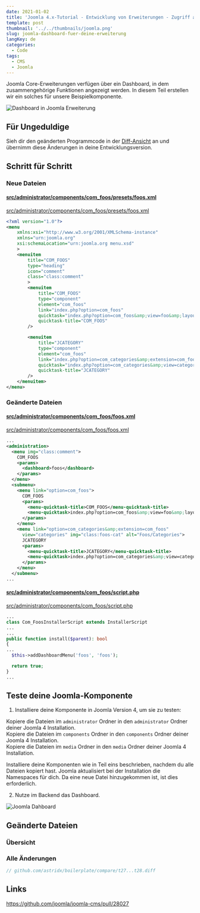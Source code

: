 ```yaml
---
date: 2021-01-02
title: 'Joomla 4.x-Tutorial - Entwicklung von Erweiterungen - Zugriff auf das Dashboard'
template: post
thumbnail: '../../thumbnails/joomla.png'
slug: joomla-dashboard-fuer-deine-erweiterung
langKey: de
categories:
  - Code
tags:
  - CMS
  - Joomla
---
```




Joomla Core-Erweiterungen verfügen über ein Dashboard, in dem zusammengehörige Funktionen angezeigt werden. In diesem Teil erstellen wir ein solches für unsere Beispielkomponente.

![Dashboard in Joomla Erweiterung](/images/j4x33x1.png)

## Für Ungeduldige

Sieh dir den geänderten Programmcode in der [Diff-Ansicht](https://github.com/astridx/boilerplate/compare/t27...t28) an und übernimm diese Änderungen in deine Entwicklungsversion.

## Schritt für Schritt

### Neue Dateien

#### [src/administrator/components/com_foos/presets/foos.xml](https://github.com/astridx/boilerplate/compare/t27...t28#diff-ccf142664dd6f4ef27cf3d390b9fd93f)

[src/administrator/components/com_foos/presets/foos.xml](https://github.com/astridx/boilerplate/blob/44ff1b6651cc7be86f9d52e243f7be6bd9871954/src/administrator/components/com_foos/presets/foos.xml)

```xml
<?xml version="1.0"?>
<menu
	xmlns:xsi="http://www.w3.org/2001/XMLSchema-instance"
	xmlns="urn:joomla.org"
	xsi:schemaLocation="urn:joomla.org menu.xsd"
	>
	<menuitem
		title="COM_FOOS"
		type="heading"
		icon="comment"
		class="class:comment"
		>
		<menuitem
			title="COM_FOOS"
			type="component"
			element="com_foos"
			link="index.php?option=com_foos"
			quicktask="index.php?option=com_foos&amp;view=foo&amp;layout=edit"
			quicktask-title="COM_FOOS"
		/>

		<menuitem
			title="JCATEGORY"
			type="component"
			element="com_foos"
			link="index.php?option=com_categories&amp;extension=com_foos"
			quicktask="index.php?option=com_categories&amp;view=category&amp;layout=edit&amp;extension=com_foos"
			quicktask-title="JCATEGORY"
		/>
	</menuitem>
</menu>
```

### Geänderte Dateien

#### [src/administrator/components/com_foos/foos.xml](https://github.com/astridx/boilerplate/compare/t27...t28#diff-1ff20be1dacde6c4c8e68e90161e0578)

[src/administrator/components/com_foos/foos.xml](https://github.com/astridx/boilerplate/blob/44ff1b6651cc7be86f9d52e243f7be6bd9871954/src/administrator/components/com_foos/foos.xml)

```xml
...
<administration>
  <menu img="class:comment">
    COM_FOOS
    <params>
      <dashboard>foos</dashboard>
    </params>
  </menu>
  <submenu>
    <menu link="option=com_foos">
      COM_FOOS
      <params>
        <menu-quicktask-title>COM_FOOS</menu-quicktask-title>
        <menu-quicktask>index.php?option=com_foos&amp;view=foo&amp;layout=edit</menu-quicktask>
      </params>
    </menu>
    <menu link="option=com_categories&amp;extension=com_foos"
      view="categories" img="class:foos-cat" alt="Foos/Categories">
      JCATEGORY
      <params>
        <menu-quicktask-title>JCATEGORY</menu-quicktask-title>
        <menu-quicktask>index.php?option=com_categories&amp;view=category&amp;layout=edit&amp;extension=com_foos</menu-quicktask>
      </params>
    </menu>
  </submenu>
...
```

#### [src/administrator/components/com_foos/script.php](https://github.com/astridx/boilerplate/compare/t27...t28#diff-7aceee287e50092f4d9e6caaec3b8b40)

[src/administrator/components/com_foos/script.php](https://github.com/astridx/boilerplate/blob/44ff1b6651cc7be86f9d52e243f7be6bd9871954/src/administrator/components/com_foos/script.php)

```php
...
class Com_FoosInstallerScript extends InstallerScript
...
...
public function install($parent): bool
{
...
  $this->addDashboardMenu('foos', 'foos');

  return true;
}
...
```

## Teste deine Joomla-Komponente

1. Installiere deine Komponente in Joomla Version 4, um sie zu testen:

Kopiere die Dateien im `administrator` Ordner in den `administrator` Ordner deiner Joomla 4 Installation.  
Kopiere die Dateien im `components` Ordner in den `components` Ordner deiner Joomla 4 Installation.  
Kopiere die Dateien im `media` Ordner in den `media` Ordner deiner Joomla 4 Installation.

Installiere deine Komponenten wie in Teil eins beschrieben, nachdem du alle Dateien kopiert hast. Joomla aktualisiert bei der Installation die Namespaces für dich. Da eine neue Datei hinzugekommen ist, ist dies erforderlich.

2. Nutze im Backend das Dashboard.

![Joomla Dahboard](/images/j4x33x1.png)

## Geänderte Dateien

### Übersicht

### Alle Änderungen

```php {diff}
// github.com/astridx/boilerplate/compare/t27...t28.diff

```

## Links

https://github.com/joomla/joomla-cms/pull/28027
